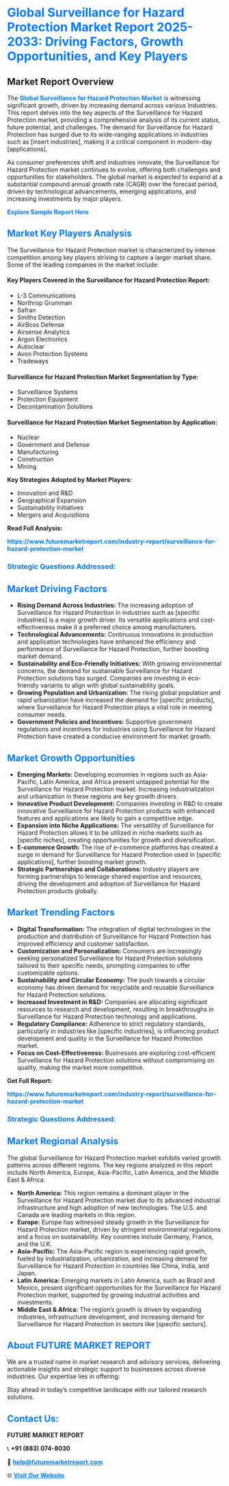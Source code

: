 <h1 style="color: #007BFF;">Global Surveillance for Hazard Protection Market Report 2025-2033: Driving Factors, Growth Opportunities, and Key Players</h1>

<section id="overview">
<h2>Market Report Overview</h2>
<p>The <a href="https://www.futuremarketreport.com/industry-report/surveillance-for-hazard-protection-market" style="color: #007BFF; text-decoration: none;"><strong>Global Surveillance for Hazard Protection Market</strong></a> is witnessing significant growth, driven by increasing demand across various industries. This report delves into the key aspects of the Surveillance for Hazard Protection market, providing a comprehensive analysis of its current status, future potential, and challenges. The demand for Surveillance for Hazard Protection has surged due to its wide-ranging applications in industries such as [insert industries], making it a critical component in modern-day [applications].</p>
<p>As consumer preferences shift and industries innovate, the Surveillance for Hazard Protection market continues to evolve, offering both challenges and opportunities for stakeholders. The global market is expected to expand at a substantial compound annual growth rate (CAGR) over the forecast period, driven by technological advancements, emerging applications, and increasing investments by major players.</p>
</section>

<section id="overview">
<p><a href="https://www.futuremarketreport.com/request-sample/reportId=64192" style="color: #007BFF; text-decoration: none;"><strong>Explore Sample Report Here</strong></a></p>
</section>

<section id="key-players">
<h2 style="color: #007BFF;">Market Key Players Analysis</h2>
<p>The Surveillance for Hazard Protection market is characterized by intense competition among key players striving to capture a larger market share. Some of the leading companies in the market include:</p>
<h4>Key Players Covered in the Surveillance for Hazard Protection Report:</h4>
<ul><li>L-3 Communications</li><li>Northrop Grumman</li><li>Safran</li><li>Smiths Detection</li><li>AirBoss Defense</li><li>Airsense Analytics</li><li>Argon Electronics</li><li>Autoclear</li><li>Avon Protection Systems</li><li>Tradeways</li></ul>
<h4>Surveillance for Hazard Protection Market Segmentation by Type:</h4>
<ul><li>Surveillance Systems</li><li>Protection Equipment</li><li>Decontamination Solutions</li></ul>

<h4>Surveillance for Hazard Protection Market Segmentation by Application:</h4>
<ul><li>Nuclear</li><li>Government and Defense</li><li>Manufacturing</li><li>Construction</li><li>Mining</li></ul>
<p><strong>Key Strategies Adopted by Market Players:</strong></p>
<ul>
<li>Innovation and R&D</li>
<li>Geographical Expansion</li>
<li>Sustainability Initiatives</li>
<li>Mergers and Acquisitions</li>
</ul>
</section>

<section>
<p><strong>Read Full Analysis: </strong></p><a href="https://www.futuremarketreport.com/industry-report/surveillance-for-hazard-protection-market" style="color: #007BFF; text-decoration: none;"><strong>https://www.futuremarketreport.com/industry-report/surveillance-for-hazard-protection-market</strong></a>
<h3 style="color: #007BFF;">Strategic Questions Addressed:</h3>
</section>

<section id="driving-factors">
<h2 style="color: #007BFF;">Market Driving Factors</h2>
<ul>
<li><strong>Rising Demand Across Industries:</strong> The increasing adoption of Surveillance for Hazard Protection in industries such as [specific industries] is a major growth driver. Its versatile applications and cost-effectiveness make it a preferred choice among manufacturers.</li>
<li><strong>Technological Advancements:</strong> Continuous innovations in production and application technologies have enhanced the efficiency and performance of Surveillance for Hazard Protection, further boosting market demand.</li>
<li><strong>Sustainability and Eco-Friendly Initiatives:</strong> With growing environmental concerns, the demand for sustainable Surveillance for Hazard Protection solutions has surged. Companies are investing in eco-friendly variants to align with global sustainability goals.</li>
<li><strong>Growing Population and Urbanization:</strong> The rising global population and rapid urbanization have increased the demand for [specific products], where Surveillance for Hazard Protection plays a vital role in meeting consumer needs.</li>
<li><strong>Government Policies and Incentives:</strong> Supportive government regulations and incentives for industries using Surveillance for Hazard Protection have created a conducive environment for market growth.</li>
</ul>
</section>

<section id="growth-opportunities">
<h2 style="color: #007BFF;">Market Growth Opportunities</h2>
<ul>
<li><strong>Emerging Markets:</strong> Developing economies in regions such as Asia-Pacific, Latin America, and Africa present untapped potential for the Surveillance for Hazard Protection market. Increasing industrialization and urbanization in these regions are key growth drivers.</li>
<li><strong>Innovative Product Development:</strong> Companies investing in R&D to create innovative Surveillance for Hazard Protection products with enhanced features and applications are likely to gain a competitive edge.</li>
<li><strong>Expansion into Niche Applications:</strong> The versatility of Surveillance for Hazard Protection allows it to be utilized in niche markets such as [specific niches], creating opportunities for growth and diversification.</li>
<li><strong>E-commerce Growth:</strong> The rise of e-commerce platforms has created a surge in demand for Surveillance for Hazard Protection used in [specific applications], further boosting market growth.</li>
<li><strong>Strategic Partnerships and Collaborations:</strong> Industry players are forming partnerships to leverage shared expertise and resources, driving the development and adoption of Surveillance for Hazard Protection products globally.</li>
</ul>
</section>

<section id="trending-factors">
<h2 style="color: #007BFF;">Market Trending Factors</h2>
<ul>
<li><strong>Digital Transformation:</strong> The integration of digital technologies in the production and distribution of Surveillance for Hazard Protection has improved efficiency and customer satisfaction.</li>
<li><strong>Customization and Personalization:</strong> Consumers are increasingly seeking personalized Surveillance for Hazard Protection solutions tailored to their specific needs, prompting companies to offer customizable options.</li>
<li><strong>Sustainability and Circular Economy:</strong> The push towards a circular economy has driven demand for recyclable and reusable Surveillance for Hazard Protection solutions.</li>
<li><strong>Increased Investment in R&D:</strong> Companies are allocating significant resources to research and development, resulting in breakthroughs in Surveillance for Hazard Protection technology and applications.</li>
<li><strong>Regulatory Compliance:</strong> Adherence to strict regulatory standards, particularly in industries like [specific industries], is influencing product development and quality in the Surveillance for Hazard Protection market.</li>
<li><strong>Focus on Cost-Effectiveness:</strong> Businesses are exploring cost-efficient Surveillance for Hazard Protection solutions without compromising on quality, making the market more competitive.</li>
</ul>
</section>

<section>
<p><strong>Get Full Report: </strong></p><a href="https://www.futuremarketreport.com/industry-report/surveillance-for-hazard-protection-market" style="color: #007BFF; text-decoration: none;"><strong>https://www.futuremarketreport.com/industry-report/surveillance-for-hazard-protection-market</strong></a>
<h3 style="color: #007BFF;">Strategic Questions Addressed:</h3>
</section>


<section id="regional-analysis">
<h2 style="color: #007BFF;">Market Regional Analysis</h2>
<p>The global Surveillance for Hazard Protection market exhibits varied growth patterns across different regions. The key regions analyzed in this report include North America, Europe, Asia-Pacific, Latin America, and the Middle East & Africa:</p>
<ul>
<li><strong>North America:</strong> This region remains a dominant player in the Surveillance for Hazard Protection market due to its advanced industrial infrastructure and high adoption of new technologies. The U.S. and Canada are leading markets in this region.</li>
<li><strong>Europe:</strong> Europe has witnessed steady growth in the Surveillance for Hazard Protection market, driven by stringent environmental regulations and a focus on sustainability. Key countries include Germany, France, and the U.K.</li>
<li><strong>Asia-Pacific:</strong> The Asia-Pacific region is experiencing rapid growth, fueled by industrialization, urbanization, and increasing demand for Surveillance for Hazard Protection in countries like China, India, and Japan.</li>
<li><strong>Latin America:</strong> Emerging markets in Latin America, such as Brazil and Mexico, present significant opportunities for the Surveillance for Hazard Protection market, supported by growing industrial activities and investments.</li>
<li><strong>Middle East & Africa:</strong> The region’s growth is driven by expanding industries, infrastructure development, and increasing demand for Surveillance for Hazard Protection in sectors like [specific sectors].</li>
</ul>
</section>

<footer>
<h2 style="color: #007BFF;">About FUTURE MARKET REPORT</h2>
<p>We are a trusted name in market research and advisory services, delivering actionable insights and strategic support to businesses across diverse industries. Our expertise lies in offering:</p>

<p>Stay ahead in today’s competitive landscape with our tailored research solutions.</p>

<h2 style="color: #007BFF;">Contact Us:</h2>
<p><strong>FUTURE MARKET REPORT</strong></p>
<p>📞 <strong>+91 (883) 074-8030</strong></p>
<p>📧 <strong><a href="mailto:help@futuremarketreport.com" style="color: #007BFF;">help@futuremarketreport.com</a></strong></p>
<p>🌐 <strong><a href="https://www.futuremarketreport.com/" style="color: #007BFF;">Visit Our Website</a></strong></p>
</footer>